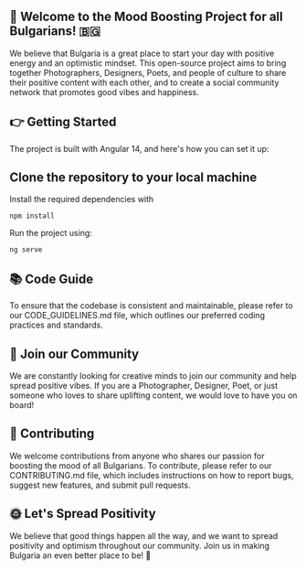 ## 🌟 Welcome to the Mood Boosting Project for all Bulgarians! 🇧🇬

We believe that Bulgaria is a great place to start your day with positive energy and an optimistic mindset. This open-source project aims to bring together Photographers, Designers, Poets, and people of culture to share their positive content with each other, and to create a social community network that promotes good vibes and happiness.

## 👉 Getting Started

The project is built with Angular 14, and here's how you can set it up:

## Clone the repository to your local machine

Install the required dependencies with

```
npm install
```

Run the project using:

```
ng serve
```

## 📚 Code Guide

To ensure that the codebase is consistent and maintainable, please refer to our CODE_GUIDELINES.md file, which outlines our preferred coding practices and standards.

## 🎨 Join our Community

We are constantly looking for creative minds to join our community and help spread positive vibes. If you are a Photographer, Designer, Poet, or just someone who loves to share uplifting content, we would love to have you on board!

## 🤝 Contributing

We welcome contributions from anyone who shares our passion for boosting the mood of all Bulgarians. To contribute, please refer to our CONTRIBUTING.md file, which includes instructions on how to report bugs, suggest new features, and submit pull requests.

## 🌞 Let's Spread Positivity

We believe that good things happen all the way, and we want to spread positivity and optimism throughout our community. Join us in making Bulgaria an even better place to be! 💚




